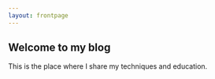 ```yaml
---
layout: frontpage
---
```


## Welcome to my blog

This is the place where I share my techniques and education.
